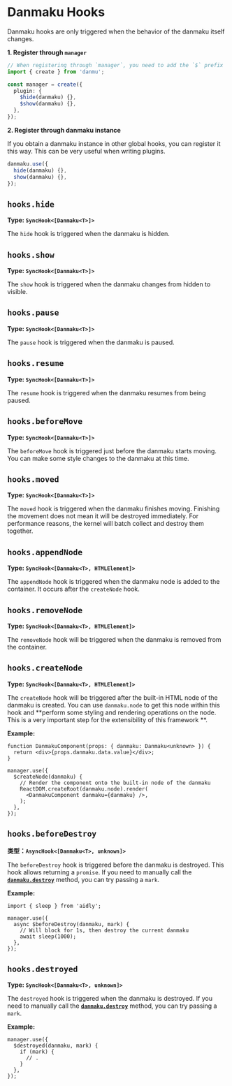 # Danmaku Hooks

Danmaku hooks are only triggered when the behavior of the danmaku itself changes.

**1. Register through `manager`**

```ts
// When registering through `manager`, you need to add the `$` prefix
import { create } from 'danmu';

const manager = create({
  plugin: {
    $hide(danmaku) {},
    $show(danmaku) {},
  },
});
```

**2. Register through danmaku instance**

If you obtain a danmaku instance in other global hooks, you can register it this way. This can be very useful when writing plugins.

```ts
danmaku.use({
  hide(danmaku) {},
  show(danmaku) {},
});
```

## `hooks.hide`

**Type: `SyncHook<[Danmaku<T>]>`**

The `hide` hook is triggered when the danmaku is hidden.

## `hooks.show`

**Type: `SyncHook<[Danmaku<T>]>`**

The `show` hook is triggered when the danmaku changes from hidden to visible.

## `hooks.pause`

**Type: `SyncHook<[Danmaku<T>]>`**

The `pause` hook is triggered when the danmaku is paused.

## `hooks.resume`

**Type: `SyncHook<[Danmaku<T>]>`**

The `resume` hook is triggered when the danmaku resumes from being paused.

## `hooks.beforeMove`

**Type: `SyncHook<[Danmaku<T>]>`**

The `beforeMove` hook is triggered just before the danmaku starts moving. You can make some style changes to the danmaku at this time.

## `hooks.moved`

**Type: `SyncHook<[Danmaku<T>]>`**

The `moved` hook is triggered when the danmaku finishes moving. Finishing the movement does not mean it will be destroyed immediately. For performance reasons, the kernel will batch collect and destroy them together.

## `hooks.appendNode`

**Type: `SyncHook<[Danmaku<T>, HTMLElement]>`**

The `appendNode` hook is triggered when the danmaku node is added to the container. It occurs after the `createNode` hook.

## `hooks.removeNode`

**Type: `SyncHook<[Danmaku<T>, HTMLElement]>`**

The `removeNode` hook will be triggered when the danmaku is removed from the container.

## `hooks.createNode`

**Type: `SyncHook<[Danmaku<T>, HTMLElement]>`**

The `createNode` hook will be triggered after the built-in HTML node of the danmaku is created. You can use `danmaku.node` to get this node within this hook and **perform some styling and rendering operations on the node. This is a very important step for the extensibility of this framework **.

**Example:**

```tsx {8-10}
function DanmakuComponent(props: { danmaku: Danmaku<unknown> }) {
  return <div>{props.danmaku.data.value}</div>;
}

manager.use({
  $createNode(danmaku) {
    // Render the component onto the built-in node of the danmaku
    ReactDOM.createRoot(danmaku.node).render(
      <DanmakuComponent danmaku={danmaku} />,
    );
  },
});
```

## `hooks.beforeDestroy`

**类型：`AsyncHook<[Danmaku<T>, unknown]>`**

The `beforeDestroy` hook is triggered before the danmaku is destroyed. This hook allows returning a `promise`. If you need to manually call the [**`danmaku.destroy`**](../reference/danmaku-api/#danmaku-destroy) method, you can try passing a `mark`.

**Example:**

```ts{6}
import { sleep } from 'aidly';

manager.use({
  async $beforeDestroy(danmaku, mark) {
    // Will block for 1s, then destroy the current danmaku
    await sleep(1000);
  },
});
```

## `hooks.destroyed`

**Type: `SyncHook<[Danmaku<T>, unknown]>`**

The `destroyed` hook is triggered when the danmaku is destroyed. If you need to manually call the [**`danmaku.destroy`**](../reference/danmaku-api/#danmaku-destroy) method, you can try passing a `mark`.

**Example:**

```ts{3}
manager.use({
  $destroyed(danmaku, mark) {
    if (mark) {
      // .
    }
  },
});
```
